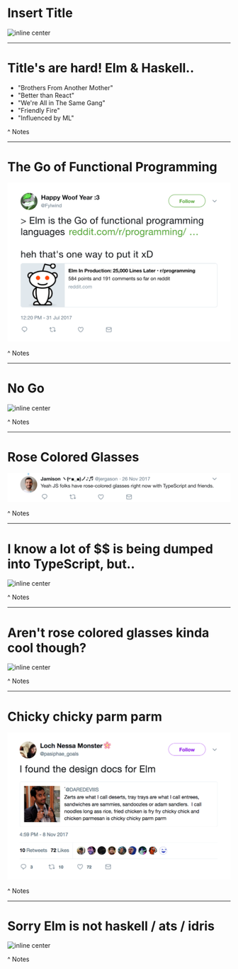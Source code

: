 # Insert Title

![inline center](https://pbs.twimg.com/media/DOILSJSXkAIujSw.jpg)

---

# Title's are hard! Elm & Haskell..

- "Brothers From Another Mother"
- "Better than React"
- "We're All in The Same Gang"
- "Friendly Fire"
- "Influenced by ML"

^ Notes

---

# The Go of Functional Programming

![inline center](https://github.com/seanhelvey/elm-denver-fp/blob/master/img/ElmGoMemeFinal.png)

^ Notes

---

# No Go

![inline center](https://i.pinimg.com/736x/12/5c/e0/125ce0baff3271761ca61843eccf7985.jpg)

^ Notes

---

# Rose Colored Glasses

![inline center](https://github.com/seanhelvey/elm-denver-fp/blob/master/img/ElmRoseColoredFinal.png)

^ Notes

---

# I know a lot of $$ is being dumped into TypeScript, but..

![inline center](http://i0.kym-cdn.com/photos/images/newsfeed/000/716/607/f61.gif)

^ Notes

---

# Aren't rose colored glasses kinda cool though?

![inline center](https://upsidesideways.files.wordpress.com/2016/02/cat-in-rose-colored-glasses-e1489441759523.jpg?w=400&h=312&crop=1)

^ Notes

---

# Chicky chicky parm parm

![inline center](https://github.com/seanhelvey/elm-denver-fp/blob/master/img/ElmAzizFinal.png)

^ Notes

---

# Sorry Elm is not haskell / ats / idris

![inline center](https://github.com/seanhelvey/elm-denver-fp/blob/master/img/LockNessaFinal.png)

^ Notes
